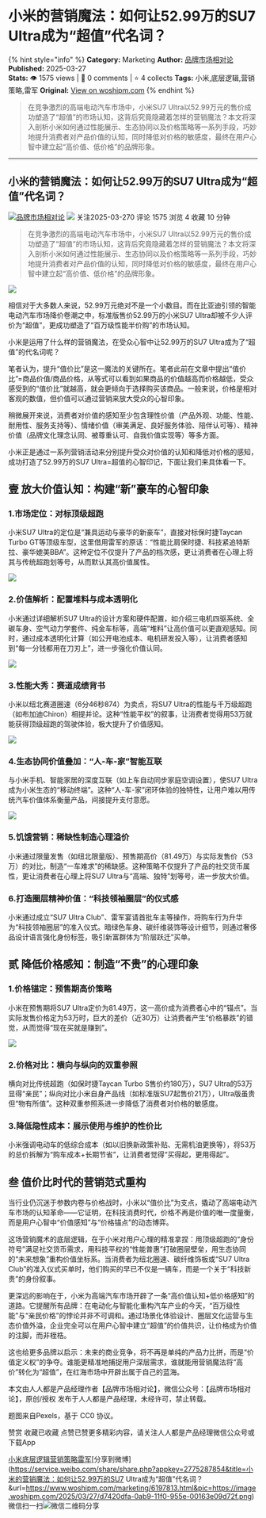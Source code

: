 # 小米的营销魔法：如何让52.99万的SU7 Ultra成为“超值”代名词？
{% hint style="info" %}
**Category:** Marketing
**Author:** [品牌市场相对论](https://www.woshipm.com/u/1243814)
**Published:** 2025-03-27  
**Stats:** 👁️ 1575 views | 💬 0 comments | ⭐ 4 collects
**Tags:** 小米,底层逻辑,营销策略,雷军
**Original:** [View on woshipm.com](https://www.woshipm.com/marketing/6197813.html)
{% endhint %}
> 在竞争激烈的高端电动汽车市场中，小米SU7 Ultra以52.99万元的售价成功塑造了“超值”的市场认知，这背后究竟隐藏着怎样的营销魔法？本文将深入剖析小米如何通过性能展示、生态协同以及价格策略等一系列手段，巧妙地提升消费者对产品价值的认知，同时降低对价格的敏感度，最终在用户心智中建立起“高价值、低价格”的品牌形象。

---

## 小米的营销魔法：如何让52.99万的SU7 Ultra成为“超值”代名词？

[![](https://static.woshipm.com/view/woshipm_api_def_20230701144615_1723.png?imageView2/1/w/72/h/72/q/100)](https://www.woshipm.com/u/1243814)[品牌市场相对论](https://www.woshipm.com/u/1243814) ![](https://static.woshipm.com/tag/1101_1@2x.png) 关注2025-03-270 评论 1575 浏览 4 收藏 10 分钟

> 在竞争激烈的高端电动汽车市场中，小米SU7 Ultra以52.99万元的售价成功塑造了“超值”的市场认知，这背后究竟隐藏着怎样的营销魔法？本文将深入剖析小米如何通过性能展示、生态协同以及价格策略等一系列手段，巧妙地提升消费者对产品价值的认知，同时降低对价格的敏感度，最终在用户心智中建立起“高价值、低价格”的品牌形象。

![](https://image.woshipm.com/2025/03/27/d7420dfa-0ab9-11f0-955e-00163e09d72f.png)

相信对于大多数人来说，52.99万元绝对不是一个小数目。而在比亚迪引领的智能电动汽车市场降价卷潮之中，标准版售价52.99万的小米SU7 Ultra却被不少人评价为“超值”，更成功塑造了“百万级性能半价购”的市场认知。

小米是运用了什么样的营销魔法，在受众心智中让52.99万的SU7 Ultra成为了“超值”的代名词呢？

笔者认为，提升“值价比”是这一魔法的关键所在。笔者此前在文章中提出“值价比”=商品价值/商品价格，从等式可以看到如果商品的价值越高而价格越低，受众感受到的“值价比”就越高，就会更倾向于选择购买该商品。一般来说，价格是相对客观的数值，但价值可以通过营销来放大受众的心智印象。

稍微展开来说，消费者对价值的感知至少包含理性价值（产品外观、功能、性能、耐用性、服务支持等）、情绪价值（审美满足、良好服务体验、陪伴认可等）、精神价值（品牌文化理念认同、被尊重认可、自我价值实现等）等多方面。

小米正是通过一系列营销活动来分别提升受众对价值的认知和降低对价格的感知，成功打造了52.99万的SU7 Ultra=超值的心智印记，下面让我们来具体看一下。

## 壹 放大价值认知：构建“新”豪车的心智印象

### 1.市场定位：对标顶级超跑

小米SU7 Ultra的定位是“兼具运动与豪华的新豪车”，直接对标保时捷Taycan Turbo GT等顶级车型，这里借用雷军的原话：“性能比肩保时捷、科技紧追特斯拉、豪华媲美BBA”。这种定位不仅提升了产品的档次感，更让消费者在心理上将其与传统超跑划等号，从而默认其高价值属性。

![](https://image.woshipm.com/2025/03/27/83cbf7de-0ab5-11f0-8f5a-00163e09d72f.png)

### 2.价值解析：配置堆料与成本透明化

小米通过详细解析SU7 Ultra的设计方案和硬件配置，如介绍三电机四驱系统、全碳车身、空气动力学套件、纯金车标等，高端“堆料”让高价值可以更直观感知。同时，通过成本透明化计算（如公开电池成本、电机研发投入等），让消费者感知到“每一分钱都用在刀刃上”，进一步强化价值认同。

![](https://image.woshipm.com/2025/03/27/84b38040-0ab5-11f0-8f5a-00163e09d72f.png)

### 3.性能大秀：赛道成绩背书

小米以纽北赛道圈速（6分46秒874）为卖点，将SU7 Ultra的性能与千万级超跑（如布加迪Chiron）相提并论。这种“性能平权”的叙事，让消费者觉得用53万就能获得顶级超跑的驾驶体验，极大提升了价值感知。

![](https://image.woshipm.com/2025/03/27/8587f9c4-0ab5-11f0-8f5a-00163e09d72f.png)

### 4.生态协同价值叠加：“人-车-家”智能互联

与小米手机、智能家居的深度互联（如上车自动同步家庭空调设置），使SU7 Ultra成为小米生态的“移动终端”。这种“人-车-家”闭环体验的独特性，让用户难以用传统汽车价值体系衡量产品，间接提升支付意愿。

![](https://image.woshipm.com/2025/03/27/8639c2bc-0ab5-11f0-8f5a-00163e09d72f.jpg)

### 5.饥饿营销：稀缺性制造心理溢价

小米通过限量发售（如纽北限量版）、预售期高价（81.49万）与实际发售价（53万）的对比，制造“一车难求”的稀缺感。这种策略不仅提升了产品的社交货币属性，更让消费者在心理上将SU7 Ultra与“高端、独特”划等号，进一步放大价值。

### 6.打造圈层精神价值：“科技领袖圈层”的仪式感

小米通过成立“SU7 Ultra Club”、雷军宴请首批车主等操作，将购车行为升华为“科技领袖圈层”的准入仪式。暗绿色车身、碳纤维装饰等设计细节，则通过奢侈品设计语言强化身份标签，吸引新富群体为“阶层跃迁”买单。

## 贰 降低价格感知：制造“不贵”的心理印象

### 1.价格锚定：预售期高价策略

小米在预售期将SU7 Ultra定价为81.49万，这一高价成为消费者心中的“锚点”。当实际发售价格定为53万时，巨大的差价（近30万）让消费者产生“价格暴跌”的错觉，从而觉得“现在买就是赚到”。

![](https://image.woshipm.com/2025/03/27/15e0dc8a-0aba-11f0-955e-00163e09d72f.png)

### 2.价格对比：横向与纵向的双重参照

横向对比传统超跑（如保时捷Taycan Turbo S售价约180万），SU7 Ultra的53万显得“亲民”；纵向对比小米自身产品线（如标准版SU7起售价21万），Ultra版虽贵但“物有所值”。这种双重参照系进一步降低了消费者对价格的敏感度。

### 3.降低隐性成本：展示使用与维护的性价比

小米强调电动车的低综合成本（如以旧换新政策补贴、无需机油更换等），将53万的总价拆解为“购车成本+长期节省”，让消费者觉得“买得起，更用得起”。

## 叁 值价比时代的营销范式重构

当行业仍沉迷于参数内卷与价格战时，小米以“值价比”为支点，撬动了高端电动汽车市场的认知革命——它证明，在科技消费时代，价格不再是价值的唯一度量衡，而是用户心智中“价值感知”与“价格锚点”的动态博弈。

这场营销魔术的底层逻辑，在于小米对用户心理的精准拿捏：用顶级超跑的“身份符号”满足社交货币需求，用科技平权的“性能普惠”打破圈层壁垒，用生态协同的“未来想象”重构价值坐标系。当消费者为纽北圈速、碳纤维饰板或“SU7 Ultra Club”的准入仪式买单时，他们购买的早已不仅是一辆车，而是一个关于“科技新贵”的身份叙事。

更深远的影响在于，小米为高端汽车市场开辟了一条“高价值认知+低价格感知”的道路。它提醒所有品牌：在电动化与智能化重构汽车产业的今天，“百万级性能”与“亲民价格”的悖论并非不可调和。通过场景化体验设计、圈层文化运营与生态价值外溢，企业完全可以在用户心智中建立“超值”的价值共识，让价格成为价值的注脚，而非桎梏。

这也给更多品牌以启示：未来的商业竞争，将不再是单纯的产品力比拼，而是“价值定义权”的争夺。谁能更精准地捕捉用户深层需求，谁就能用营销魔法将“高价”转化为“超值”，在红海市场中开辟出属于自己的蓝海。

本文由人人都是产品经理作者【品牌市场相对论】，微信公众号：【品牌市场相对论】，原创/授权 发布于人人都是产品经理，未经许可，禁止转载。

题图来自Pexels，基于 CC0 协议。

赞赏 收藏已收藏 点赞已赞更多精彩内容，请关注人人都是产品经理微信公众号或下载App

[小米](https://www.woshipm.com/tag/%e5%b0%8f%e7%b1%b3)[底层逻辑](https://www.woshipm.com/tag/%e5%ba%95%e5%b1%82%e9%80%bb%e8%be%91)[营销策略](https://www.woshipm.com/tag/%e8%90%a5%e9%94%80%e7%ad%96%e7%95%a5)[雷军](https://www.woshipm.com/tag/%e9%9b%b7%e5%86%9b)[分享到微博](https://service.weibo.com/share/share.php?appkey=2775287854&title=小米的营销魔法：如何让52.99万的SU7 Ultra成为“超值”代名词？&url=https://www.woshipm.com/marketing/6197813.html&pic=https://image.woshipm.com/2025/03/27/d7420dfa-0ab9-11f0-955e-00163e09d72f.png)微信扫一扫![微信二维码](https://api.pwmqr.com/qrcode/create/?url=https://www.woshipm.com/marketing/6197813.html)分享
